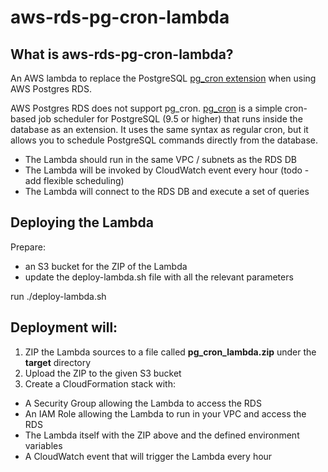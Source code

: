 # aws-rds-pg-cron-lambda
## What is aws-rds-pg-cron-lambda?
An AWS lambda to replace the PostgreSQL [pg_cron extension](https://github.com/citusdata/pg_cron) when using AWS Postgres RDS.

AWS Postgres RDS does not support pg_cron.
[pg_cron](https://github.com/citusdata/pg_cron) is a simple cron-based job scheduler for PostgreSQL (9.5 or higher) that runs inside the database as an extension. It uses the same syntax as regular cron, but it allows you to schedule PostgreSQL commands directly from the database.

- The Lambda should run in the same VPC / subnets as the RDS DB
- The Lambda will be invoked by CloudWatch event every hour (todo - add flexible scheduling)
- The Lambda will connect to the RDS DB and execute a set of queries

## Deploying the Lambda
Prepare:
- an S3 bucket for the ZIP of the Lambda
- update the deploy-lambda.sh file with all the relevant parameters

run ./deploy-lambda.sh 

## Deployment will:
1. ZIP the Lambda sources to a file called **pg_cron_lambda.zip** under the **target** directory
2. Upload the ZIP to the given S3 bucket
3. Create a CloudFormation stack with:

* A Security Group allowing the Lambda to access the RDS
* An IAM Role allowing the Lambda to run in your VPC and access the RDS
* The Lambda itself with the ZIP above and the defined environment variables
* A CloudWatch event that will trigger the Lambda every hour





